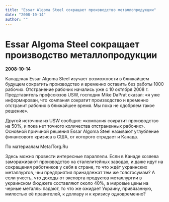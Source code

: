 ```yaml
---
title: "Essar Algoma Steel сокращает производство металлопродукции"
date: "2008-10-14"
author: ""
---
```


# Essar Algoma Steel сокращает производство металлопродукции

**2008-10-14** 

Канадская Essar Algoma Steel изучает возможности в ближайшем будущем сократить производство и временно оставить без работы 1000 рабочих. Отстранение рабочих начались уже с 10 октября 2008 г. Представитель профсоюзов USW, господин Mike DaPrat сказал: «я уже информирован, что компания сократит производство и временно отстранит рабочих в ближайшее время. Мы пока не одобряем такое решение».

Другой источник из USW сообщил: «компания сократит производство на 50%, и пока нет точного количества отстраненных рабочих». Основной причиной решения Essar Algoma Steel называют углубление финансового кризиса в США, от которого страдает и Канада.

По материалам MetalTorg.Ru

Здесь можно провести интересные параллели. Если в Канаде хозяева замораживают производство на сталелитейных заводах, и даже идут на сокращения работников у себя в стране, то что ждёт украинских металлургов, чьи предприятия принадлежат тем же толстосумам? А если учесть, что доходы от экспорта продуктов металлургии в украинском бюджете составляют около 40%, а мировые цены на черные металлы падают, то что же ожидает Украину, привязанную, милостью её правителей, к доллару и к кризису одновременно?